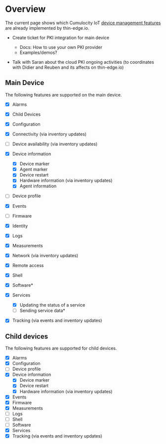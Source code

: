 
# Overview

The current page shows which Cumulocity IoT [device management features](https://cumulocity.com/guides/reference/device-management-library/) are already implemented by thin-edge.io.


* Create ticket for PKI integration for main device
    * Docs: How to use your own PKI provider
    * Examples/demos?

* Talk with Saran about the cloud PKI ongoing activities (to coordinates with Didier and Reuben and its affects on thin-edge.io)


## Main Device

The following features are supported on the main device.

* [x] Alarms
* [x] Child Devices
* [x] Configuration
* [x] Connectivity (via inventory updates)
* [ ] Device availability (via inventory updates)
* [x] Device information
    * [x] Device marker
    * [x] Agent marker
    * [x] Device restart
    * [x] Hardware information (via inventory updates)
    * [x] Agent information
* [ ] Device profile
* [x] Events
* [ ] Firmware
* [x] Identity
* [x] Logs
* [x] Measurements
* [x] Network (via inventory updates)
* [x] Remote access
* [x] Shell
* [x] Software*
* [x] Services
    * [x] Updating the status of a service
    * [ ] Sending service data*
* [x] Tracking (via events and inventory updates)


## Child devices

The following features are supported for child devices.

* [x] Alarms
* [x] Configuration
* [ ] Device profile
* [x] Device information
    * [x] Device marker
    * [x] Device restart
    * [x] Hardware information (via inventory updates)
* [x] Events
* [x] Firmware
* [x] Measurements
* [ ] Logs
* [ ] Shell
* [ ] Software
* [x] Services
* [x] Tracking (via events and inventory updates)
